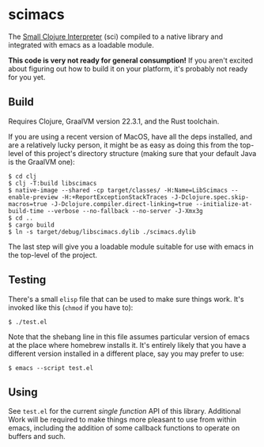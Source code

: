 # scimacs

The [Small Clojure Interpreter](https://github.com/babashka/sci) (sci)
compiled to a native library and integrated with emacs as a loadable
module.

**This code is very not ready for general consumption!** If you aren't
excited about figuring out how to build it on your platform, it's
probably not ready for you yet.

## Build

Requires Clojure, GraalVM version 22.3.1, and the Rust toolchain.

If you are using a recent version of MacOS, have all the deps
installed, and are a relatively lucky person, it might be as easy as
doing this from the top-level of this project's directory structure
(making sure that your default Java is the GraalVM one):

``` shell
$ cd clj
$ clj -T:build libscimacs
$ native-image --shared -cp target/classes/ -H:Name=LibScimacs --enable-preview -H:+ReportExceptionStackTraces -J-Dclojure.spec.skip-macros=true -J-Dclojure.compiler.direct-linking=true --initialize-at-build-time --verbose --no-fallback --no-server -J-Xmx3g
$ cd ..
$ cargo build
$ ln -s target/debug/libscimacs.dylib ./scimacs.dylib
```

The last step will give you a loadable module suitable for use with
emacs in the top-level of the project.

## Testing

There's a small `elisp` file that can be used to make sure things
work. It's invoked like this (`chmod` if you have to):

``` shell
$ ./test.el
```

Note that the shebang line in this file assumes particular version of
emacs at the place where homebrew installs it. It's entirely likely
that you have a different version installed in a different place, say
you may prefer to use:

``` shell
$ emacs --script test.el
```

## Using

See `test.el` for the current _single function_ API of this
library. Additional Work will be required to make things more pleasant
to use from within emacs, including the addition of some callback
functions to operate on buffers and such.

